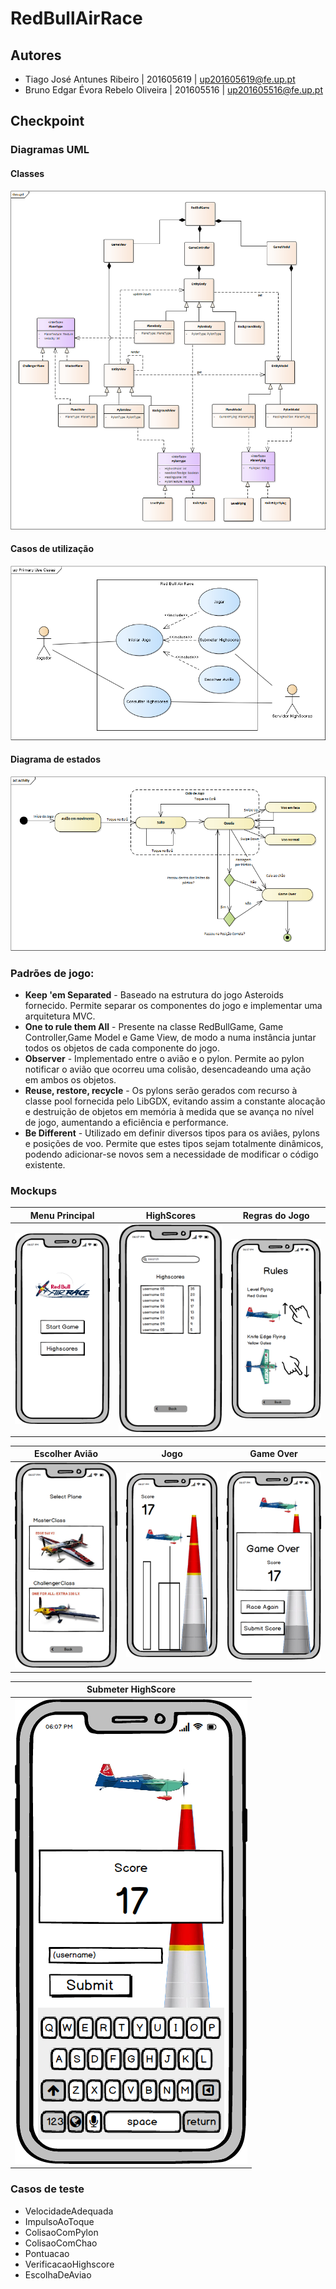 # RedBullAirRace

## Autores
- Tiago José Antunes Ribeiro | 201605619 | up201605619@fe.up.pt
- Bruno Edgar Évora Rebelo Oliveira | 201605516 | up201605516@fe.up.pt

## Checkpoint

### Diagramas UML

#### Classes
![Classes](/images/UML.bmp)

#### Casos de utilização
![casos](/images/use_case.bmp)

#### Diagrama de estados
![estados](/images/state.bmp)

### Padrões de jogo:
* **Keep 'em Separated** - Baseado na estrutura do jogo Asteroids fornecido. Permite separar os componentes do jogo e implementar uma arquitetura MVC. <return>
* **One to rule them All** - Presente na classe RedBullGame, Game Controller,Game Model e Game View, de modo a numa instância juntar todos os objetos de cada componente do jogo.<return>
* **Observer** - Implementado entre o avião e o pylon. Permite ao pylon notificar o avião que ocorreu uma colisão, desencadeando uma ação em ambos os objetos.<return>
* **Reuse, restore, recycle** -  Os pylons serão gerados com recurso à classe pool fornecida pelo LibGDX, evitando assim a constante alocação e destruição de objetos em memória à medida que se avança no nível de jogo, aumentando a eficiência e performance.<return>
* **Be Different** - Utilizado em definir diversos tipos para os aviães, pylons e posições de voo. Permite que estes tipos sejam totalmente dinâmicos, podendo adicionar-se novos sem a necessidade de modificar o código existente.<return>

### Mockups

Menu Principal | HighScores | Regras do Jogo
---------------|------------|---------------
![menu_principal](/images/main_menu.png)|![highscores](/images/highscores.png)|![Regras](/images/rules.png)

Escolher Avião | Jogo | Game Over
---------------|------|----------
![choose_plane](/images/choose_plane.png)|![game](/images/game.png)|![game_over](/images/game_over.png)

Submeter HighScore |
-------------------|
![submit_highscore](/images/submit_highscore.png)|

### Casos de teste
* VelocidadeAdequada
* ImpulsoAoToque
* ColisaoComPylon
* ColisaoComChao
* Pontuacao
* VerificacaoHighscore
* EscolhaDeAviao

